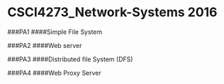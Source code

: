 # CSCI4273_Network-Systems 2016
###PA1
####Simple File System

###PA2
####Web server

###PA3 
####Distributed file System (DFS)

###PA4
####Web Proxy Server
